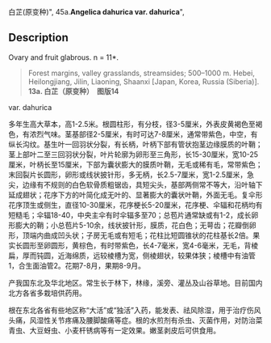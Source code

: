 白芷(原变种)",
45a.**Angelica dahurica var. dahurica**",

## Description
Ovary and fruit glabrous. n = 11*.

> Forest margins, valley grasslands, streamsides; 500–1000 m. Hebei, Heilongjiang, Jilin, Liaoning, Shaanxi [Japan, Korea, Russia (Siberia)].
**13a. 白芷（原变种）　图版14**

var. dahurica

多年生高大草本，高1-2.5米。根圆柱形，有分枝，径3-5厘米，外表皮黄褐色至褐色，有浓烈气味。茎基部径2-5厘米，有时可达7-8厘米，通常带紫色，中空，有纵长沟纹。基生叶一回羽状分裂，有长柄，叶柄下部有管状抱茎边缘膜质的叶鞘；茎上部叶二至三回羽状分裂，叶片轮廓为卵形至三角形，长15-30厘米，宽10-25厘米，叶柄长至15厘米，下部为囊状膨大的膜质叶鞘，无毛或稀有毛，常带紫色；末回裂片长圆形，卵形或线状披针形，多无柄，长2.5-7厘米，宽1-2.5厘米，急尖，边缘有不规则的白色软骨质粗锯齿，具短尖头，基部两侧常不等大，沿叶轴下延成翅状；花序下方的叶简化成无叶的、显著膨大的囊状叶鞘，外面无毛。复伞形花序顶生或侧生，直径10-30厘米，花序梗长5-20厘米，花序梗、伞辐和花柄均有短糙毛；伞辐18-40，中央主伞有时伞辐多至70；总苞片通常缺或有1-2，成长卵形膨大的鞘；小总苞片5-10余，线状披针形，膜质，花白色；无萼齿；花瓣倒卵形，顶端内曲成凹头状；子房无毛或有短毛；花柱比短圆锥状的花柱基长2倍。果实长圆形至卵圆形，黄棕色，有时带紫色，长4-7毫米，宽4-6毫米，无毛，背棱扁，厚而钝圆，近海绵质，远较棱槽为宽，侧棱翅状，较果体狭；棱槽中有油管1，合生面油管2。花期7-8月，果期8-9月。

产我国东北及华北地区。常生长于林下，林缘，溪旁、灌丛及山谷草地。目前国内北方各省多栽培供药用。

根在东北各省有些地区称“大活”或“独活”入药，能发表、祛风除湿，用于治疗伤风头痛，风湿性关节疼痛及腰脚酸痛等症。根的水煎剂有杀虫、灭菌作用，对防治菜青虫、大豆蚜虫、小麦杆锈病等有一定效果。嫩茎剥皮后可供食用。
